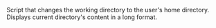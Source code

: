 Script that changes the working directory to the user's home directory.
Displays current directory's content in a long format.
